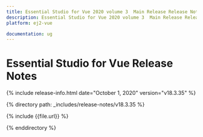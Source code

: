 ```yaml
---
title: Essential Studio for Vue 2020 volume 3  Main Release Release Notes  
description: Essential Studio for Vue 2020 volume 3  Main Release Release Notes  
platform: ej2-vue

documentation: ug
---
```


# Essential Studio for  Vue  Release Notes  

{% include release-info.html date="October 1, 2020"   version="v18.3.35"  %} 

{% directory path: _includes/release-notes/v18.3.35 %}

{% include {{file.url}} %}

{% enddirectory %}
